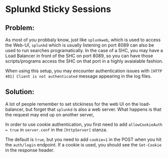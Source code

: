 # Splunkd Sticky Sessions

## Problem:

As most of you probbaly know, just like `splunkweb`, which is used to access the Web-UI, `splunkd` which is usually listening on port 8089 can also be used to run searches programatically. In the case of a SHC, you may have a Load Balancer in front of the SHC on port 8089, so you can have those scripts/programs access the SHC on that port in a highly avaialable fashion.

When using this setup, you may encounter authentication issues with `[HTTP 401] Client is not authenticated` message appearing in the log files.

## Solution:

A lot of people remember to set stickiness for the web UI on the load-balancer, but forget that `splunkd` is also a web server. What happens is that the request may end up on another server, 

In order to use cookie authentication, you first need to add `allowCookieAuth = true` in `server.conf` in the `[httpServer]` stanza. 

The default is `true`, but you need to add `cookie=1` in the POST when you hit the `auth/login` endpoint. If a cookie is used, you should see the `Set-Cookie` in the response header.
